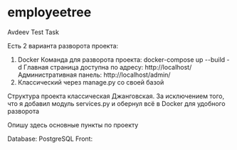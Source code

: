 # employeetree
Avdeev Test Task

Есть 2 варианта разворота проекта:
1. Docker
    Команда для разворота проекта:
      docker-compose up --build -d
    Главная страница доступна по адресу: http://localhost/
    Административная панель: http://localhost/admin/
2. Классический через manage.py со своей базой

Структура проекта классическая Джанговская. За исключением того, что я добавил модуль services.py и обернул всё в Docker для удобного разворота

Опишу здесь основные пункты по проекту

Database: PostgreSQL
Front: 
